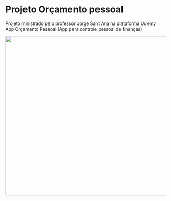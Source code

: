 # Projeto Orçamento pessoal

<a>Projeto ministrado pelo professor Jorge Sant Ana na plataforma Udemy</a>
</br>
<a>App Orçamento Pessoal (App para controle pessoal de finanças)</a>

<img src="https://uploaddeimagens.com.br/images/003/525/054/original/imagem_1.png?1636373191" width="900px" height="500">
